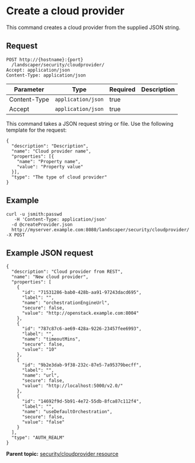 # Create a cloud provider

This command creates a cloud provider from the supplied JSON string.

## Request

```
POST http://{hostname}:{port}
  /landscaper/security/cloudprovider/
Accept: application/json
Content-Type: application/json

```

|Parameter|Type|Required|Description|
|---------|----|--------|-----------|
|Content-Type|`application/json`|true| |
|Accept|`application/json`|true| |

This command takes a JSON request string or file. Use the following template for the request:

```
{
  "description": "Description",
  "name": "Cloud provider name",
  "properties": [{
    "name": "Property name",
    "value": "Property value"
  }],
  "type": "The type of cloud provider"
}

```

## Example

```
curl -u jsmith:passwd 
   -H 'Content-Type: application/json'
  -d @createProvider.json
  http://myserver.example.com:8080/landscaper/security/cloudprovider/ -X POST
```

## Example JSON request

```
{
  "description": "Cloud provider from REST",
  "name": "New cloud provider",
  "properties": [
    {
      "id": "71531286-bab0-428b-aa91-97243dacd695",
      "label": "",
      "name": "orchestrationEngineUrl",
      "secure": false,
      "value": "http://openstack.example.com:8004"
    },
    {
      "id": "787c87c6-ae69-428a-9226-23457fee6993",
      "label": "",
      "name": "timeoutMins",
      "secure": false,
      "value": "10"
    },
    {
      "id": "9b2e3dab-9f38-232c-87e5-7a95379becff",
      "label": "",
      "name": "url",
      "secure": false,
      "value": "http://localhost:5000/v2.0/"
    },
    {
      "id": "14692f9d-5b91-4e72-55db-8fca87c112f4",
      "label": "",
      "name": "useDefaultOrchestration",
      "secure": false,
      "value": "false"
    }
  ],
  "type": "AUTH_REALM"
}
```

**Parent topic:** [security/cloudprovider resource](../../com.edt.api.doc/topics/security_cloudprovider_.md)


